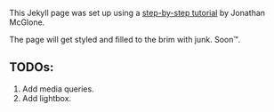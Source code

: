 This Jekyll page was set up using a [step-by-step tutorial](http://jmcglone.com/guides/github-pages) by Jonathan McGlone.

The page will get styled and filled to the brim with junk. Soon™.


## TODOs:

1. Add media queries.
3. Add lightbox.